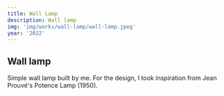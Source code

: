 ```yaml
---
title: Wall Lamp
description: Wall lamp
img: 'img/works/wall-lamp/wall-lamp.jpeg'
year: '2022'
---
```


## Wall lamp

Simple wall lamp built by me. For the design, I took inspiration from Jean
Prouvé's Potence Lamp (1950).
